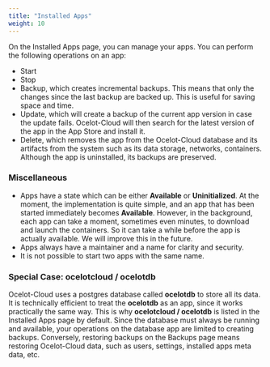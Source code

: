```yaml
---
title: "Installed Apps"
weight: 10
---
```


On the Installed Apps page, you can manage your apps. You can perform the following operations on an app:

* Start
* Stop
* Backup, which creates incremental backups. This means that only the changes since the last backup are backed up. This is useful for saving space and time.
* Update, which will create a backup of the current app version in case the update fails. Ocelot-Cloud will then search for the latest version of the app in the App Store and install it.
* Delete, which removes the app from the Ocelot-Cloud database and its artifacts from the system such as its data storage, networks, containers. Although the app is uninstalled, its backups are preserved.

### Miscellaneous

* Apps have a state which can be either **Available** or **Uninitialized**. At the moment, the implementation is quite simple, and an app that has been started immediately becomes **Available**. However, in the background, each app can take a moment, sometimes even minutes, to download and launch the containers. So it can take a while before the app is actually available. We will improve this in the future.
* Apps always have a maintainer and a name for clarity and security.
* It is not possible to start two apps with the same name.

### Special Case: ocelotcloud / ocelotdb

Ocelot-Cloud uses a postgres database called **ocelotdb** to store all its data. It is technically efficient to treat the **ocelotdb** as an app, since it works practically the same way. This is why **ocelotcloud / ocelotdb** is listed in the Installed Apps page by default. Since the database must always be running and available, your operations on the database app are limited to creating backups. Conversely, restoring backups on the Backups page means restoring Ocelot-Cloud data, such as users, settings, installed apps meta data, etc.